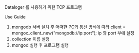 Dataloger 를 사용하기 위한 TCP 프로그램

Use Guide  
1. mongodb 서버 설치 후 어떠한 PC와 통신 방식에 따라 client = mongoc_client_new("mongodb://ip:port"); ip 와 port 부에 설정
2. collection 이름 설정
3. mongod 실행 후 프로그램 실행
